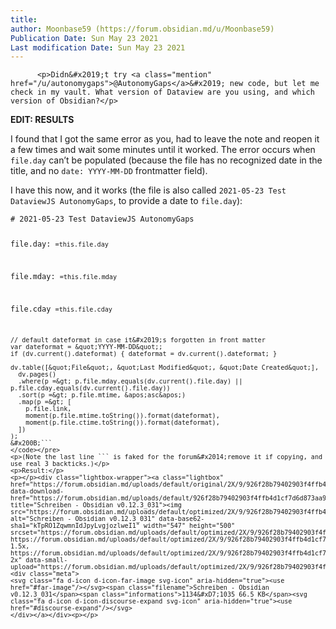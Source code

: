 ```yaml
---
title:
author: Moonbase59 (https://forum.obsidian.md/u/Moonbase59)
Publication Date: Sun May 23 2021
Last modification Date: Sun May 23 2021
---
```



          <p>Didn&#x2019;t try <a class="mention" href="/u/autonomygaps">@AutonomyGaps</a>&#x2019; new code, but let me check in my vault. What version of Dataview are you using, and which version of Obsidian?</p>
<p><strong>EDIT: RESULTS</strong></p>
<p>I found that I got the same error as you, had to leave the note and reopen it a few times and wait some minutes until it worked. The error occurs when <code>file.day</code> can&#x2019;t be populated (because the file has no recognized date in the title, and no <code>date: YYYY-MM-DD</code> frontmatter field).</p>
<p>I have this now, and it works (the file is also called <code>2021-05-23 Test DataviewJS AutonomyGaps</code>, to provide a date to <code>file.day</code>):</p>
<pre><code class="lang-auto"># 2021-05-23 Test DataviewJS AutonomyGaps

file.day: `=this.file.day`

file.mday: `=this.file.mday`

file.cday `=this.file.cday`


```dataviewjs
// default dateformat in case it&#x2019;s forgotten in front matter
var dateformat = &quot;YYYY-MM-DD&quot;;
if (dv.current().dateformat) { dateformat = dv.current().dateformat; }

dv.table([&quot;File&quot;, &quot;Last Modified&quot;, &quot;Date Created&quot;],
  dv.pages()
  .where(p =&gt; p.file.mday.equals(dv.current().file.day) || p.file.cday.equals(dv.current().file.day))
  .sort(p =&gt; p.file.mtime, &apos;asc&apos;)
  .map(p =&gt; [
    p.file.link,
    moment(p.file.mtime.toString()).format(dateformat),
    moment(p.file.ctime.toString()).format(dateformat),
  ])
);
&#x200B;```
</code></pre>
<p>(Note the last line ``` is faked for the forum&#x2014;remove it if copying, and use real 3 backticks.)</p>
<p>Result:</p>
<p></p><div class="lightbox-wrapper"><a class="lightbox" href="https://forum.obsidian.md/uploads/default/original/2X/9/926f28b79402903f4ffb4d1cf7d6d873aa960751.png" data-download-href="https://forum.obsidian.md/uploads/default/926f28b79402903f4ffb4d1cf7d6d873aa960751" title="Schreiben - Obsidian v0.12.3_031"><img src="https://forum.obsidian.md/uploads/default/optimized/2X/9/926f28b79402903f4ffb4d1cf7d6d873aa960751_2_547x500.png" alt="Schreiben - Obsidian v0.12.3_031" data-base62-sha1="kTpRO1ZqwmnIdJpyLvgjozlweI1" width="547" height="500" srcset="https://forum.obsidian.md/uploads/default/optimized/2X/9/926f28b79402903f4ffb4d1cf7d6d873aa960751_2_547x500.png, https://forum.obsidian.md/uploads/default/optimized/2X/9/926f28b79402903f4ffb4d1cf7d6d873aa960751_2_820x750.png 1.5x, https://forum.obsidian.md/uploads/default/optimized/2X/9/926f28b79402903f4ffb4d1cf7d6d873aa960751_2_1094x1000.png 2x" data-small-upload="https://forum.obsidian.md/uploads/default/optimized/2X/9/926f28b79402903f4ffb4d1cf7d6d873aa960751_2_10x10.png"><div class="meta">
<svg class="fa d-icon d-icon-far-image svg-icon" aria-hidden="true"><use href="#far-image"/></svg><span class="filename">Schreiben - Obsidian v0.12.3_031</span><span class="informations">1134&#xD7;1035 66.5 KB</span><svg class="fa d-icon d-icon-discourse-expand svg-icon" aria-hidden="true"><use href="#discourse-expand"/></svg>
</div></a></div><p></p>
        
